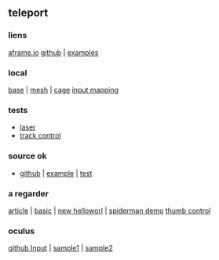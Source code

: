 ## teleport

### liens
[aframe.io](https://aframe.io/blog/teleport-component/)
[github](https://github.com/fernandojsg/aframe-teleport-controls) |
[examples](https://fernandojsg.com/aframe-teleport-controls/)

### local
[base](https://eminet666.github.io/eminet_VR/x_test/teleport/0_base.html) |
[mesh](https://eminet666.github.io/eminet_VR/x_test/teleport/mesh.html) | 
[cage](https://eminet666.github.io/eminet_VR/x_test/teleport/cage.html)
[input mapping](https://eminet666.github.io/eminet_VR/x_test/teleport/input_mapping.html)

### tests
* [laser](https://aframe.io/aframe/examples/test/laser-controls/)
* [track control](https://aframe.io/aframe/examples/showcase/tracked-controls/)

### source ok
* [github](https://github.com/TakashiYoshinaga/Oculus-Quest-Interaction-Sample) |
  [example](https://quest-demo.glitch.me/) |
  [test](https://eminet666.github.io/eminet_VR/x_test/teleport/temple_chinois.html)

### a regarder
[article](https://michael-mcanally.medium.com/basic-movement-and-teleportation-in-vr-with-a-frame-114a59767ffc) |
[basic](https://eminet666.github.io/eminet_VR/x_test/teleport/basic_mouvement.html) |
[new helloworl](https://rocketvirtual.com/aframePACKAGE/AdvancedHelloWorld.html) |
[spiderman demo](https://spiderman.webvr.link/)
[thumb control](https://supermedium.com/superframe/components/thumb-controls/examples/basic/)

### oculus
[github Input](https://github.com/TakashiYoshinaga/Oculus-Quest-Input-Sample) |
[sample1](https://quest-test.glitch.me/) |
[sample2](https://quest-test2.glitch.me/)